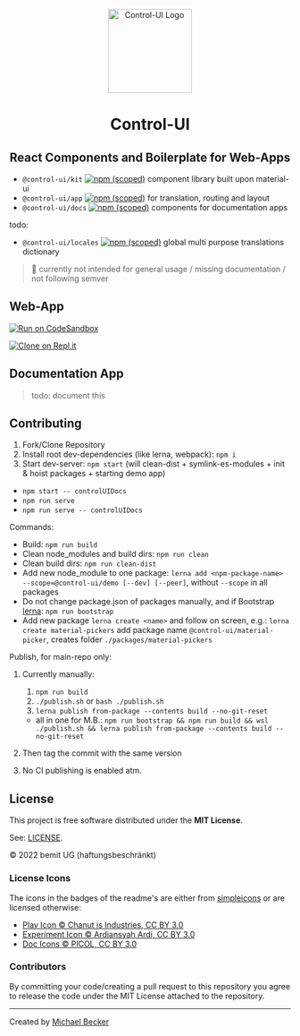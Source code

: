 <p align="center">
  <a href="https://control-ui.bemit.codes" rel="noopener noreferrer" target="_blank"><img width="150" src="https://control-ui.bemit.codes/logo.svg" alt="Control-UI Logo"></a>
</p>

<h1 align="center">Control-UI</h1>
<h2 align="center">React Components and Boilerplate for Web-Apps</h2>

- `@control-ui/kit` [![npm (scoped)](https://img.shields.io/npm/v/@control-ui/kit?style=flat-square)](https://www.npmjs.com/package/@control-ui/kit) component library built upon material-ui
- `@control-ui/app` [![npm (scoped)](https://img.shields.io/npm/v/@control-ui/app?style=flat-square)](https://www.npmjs.com/package/@control-ui/app) for translation, routing and layout
- `@control-ui/docs` [![npm (scoped)](https://img.shields.io/npm/v/@control-ui/docs?style=flat-square)](https://www.npmjs.com/package/@control-ui/docs) components for documentation apps

todo:

- `@control-ui/locales` [![npm (scoped)](https://img.shields.io/npm/v/@control-ui/locales?style=flat-square)](https://www.npmjs.com/package/@control-ui/locales) global multi purpose translations dictionary

> 🚧 currently not intended for general usage / missing documentation / not following semver

## Web-App

[![Run on CodeSandbox](https://img.shields.io/badge/run%20on%20CodeSandbox-blue?labelColor=fff&logoColor=505050&style=for-the-badge&logo=codesandbox)](https://codesandbox.io/s/github/control-ui/demo-app-cra/tree/master/?module=%2Fsrc%2Froutes.ts)

[![Clone on Repl.it](https://img.shields.io/badge/repl.it%20Clone-grey?labelColor=fff&style=for-the-badge&logo=repl.it)](https://repl.it/github/control-ui/demo-app-cra)

## Documentation App

> todo: document this

## Contributing

1. Fork/Clone Repository
2. Install root dev-dependencies (like lerna, webpack): `npm i`
3. Start dev-server: `npm start` (will clean-dist + symlink-es-modules + init & hoist packages + starting demo app)

- `npm start -- controlUIDocs`
- `npm run serve`
- `npm run serve -- controlUIDocs`

Commands:

- Build: `npm run build`
- Clean node_modules and build dirs: `npm run clean`
- Clean build dirs: `npm run clean-dist`
- Add new node_module to one package: `lerna add <npm-package-name> --scope=@control-ui/demo [--dev] [--peer]`, without `--scope` in all packages
- Do not change package.json of packages manually, and if Bootstrap [lerna](https://lerna.js.org/): `npm run bootstrap`
- Add new package `lerna create <name>` and follow on screen, e.g.: `lerna create material-pickers` add package name `@control-ui/material-picker`, creates folder `./packages/material-pickers`

Publish, for main-repo only:

1. Currently manually:
    1. `npm run build`
    2. `./publish.sh` or `bash ./publish.sh`
    3. `lerna publish from-package --contents build --no-git-reset`

    - all in one for M.B.: `npm run bootstrap && npm run build && wsl ./publish.sh && lerna publish from-package --contents build --no-git-reset`
2. Then tag the commit with the same version
3. No CI publishing is enabled atm.

## License

This project is free software distributed under the **MIT License**.

See: [LICENSE](LICENSE).

© 2022 bemit UG (haftungsbeschränkt)

### License Icons

The icons in the badges of the readme's are either from [simpleicons](https://simpleicons.org) or are licensed otherwise:

- [Play Icon © Chanut is Industries, CC BY 3.0](https://www.iconfinder.com/icons/928430/go_media_music_play_playing_start_icon)
- [Experiment Icon © Ardiansyah Ardi, CC BY 3.0](https://www.iconfinder.com/icons/4951169/chemical_experiment_glass_lab_medical_icon)
- [Doc Icons © PICOL, CC BY 3.0](https://www.iconfinder.com/iconsets/picol-vector)

### Contributors

By committing your code/creating a pull request to this repository you agree to release the code under the MIT License attached to the repository.

***

Created by [Michael Becker](https://mlbr.xyz)
